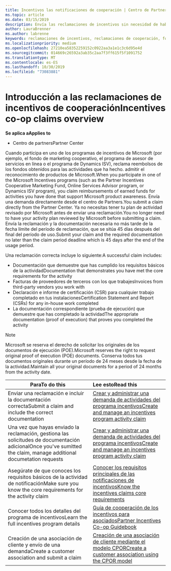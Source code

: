 ```yaml
---
title: Incentivos las notificaciones de cooperación | Centro de Partners
ms.topic: article
ms.date: 03/15/2019
description: Envía las reclamaciones de incentivos sin necesidad de haber revisado antes tu plan de actividad.
author: LauraBrenner
ms.author: labrenne
keywords: reclamaciones de incentivos, reclamaciones de cooperación, fondos de cooperación
ms.localizationpriority: medium
ms.openlocfilehash: 27210ea58352259152c0922aa3a1e1c3c6d95e4d
ms.sourcegitcommit: 014669c26592a3ab35c2aa7f3ff615f5f1091752
ms.translationtype: MT
ms.contentlocale: es-ES
ms.lasthandoff: 10/30/2019
ms.locfileid: "73083881"
---
```

# <a name="incentives-co-op-claims-overview"></a><span data-ttu-id="9f6fe-104">Introducción a las reclamaciones de incentivos de cooperación</span><span class="sxs-lookup"><span data-stu-id="9f6fe-104">Incentives co-op claims overview</span></span>

<span data-ttu-id="9f6fe-105">**Se aplica a**</span><span class="sxs-lookup"><span data-stu-id="9f6fe-105">**Applies to**</span></span>

- <span data-ttu-id="9f6fe-106">Centro de partners</span><span class="sxs-lookup"><span data-stu-id="9f6fe-106">Partner Center</span></span>

<span data-ttu-id="9f6fe-107">Cuando participa en uno de los programas de incentivos de Microsoft (por ejemplo, el fondo de marketing cooperativo, el programa de asesor de servicios en línea o el programa de Dynamics ISV), reclama reembolsos de los fondos obtenidos para las actividades que ha hecho. admitir el reconocimiento de productos de Microsoft.</span><span class="sxs-lookup"><span data-stu-id="9f6fe-107">When you participate in one of the Microsoft Incentives programs (such as the Partner Incentives Cooperative Marketing Fund, Online Services Advisor program, or Dynamics ISV program), you claim reimbursements of earned funds for activities you have done that support Microsoft product awareness.</span></span> <span data-ttu-id="9f6fe-108">Envía una demanda directamente desde el centro de Partners.</span><span class="sxs-lookup"><span data-stu-id="9f6fe-108">You submit a claim directly from the Partner Center.</span></span> <span data-ttu-id="9f6fe-109">Ya no necesitas tener tu plan de actividad revisado por Microsoft antes de enviar una reclamación.</span><span class="sxs-lookup"><span data-stu-id="9f6fe-109">You no longer need to have your activity plan reviewed by Microsoft before submitting a claim.</span></span> <span data-ttu-id="9f6fe-110">Envía la reclamación y la documentación necesaria no más tarde de la fecha límite del período de reclamación, que se sitúa 45 días después del final del período de uso.</span><span class="sxs-lookup"><span data-stu-id="9f6fe-110">Submit your claim and the required documentation no later than the claim period deadline which is 45 days after the end of the usage period.</span></span> 

<span data-ttu-id="9f6fe-111">Una reclamación correcta incluye lo siguiente:</span><span class="sxs-lookup"><span data-stu-id="9f6fe-111">A successful claim includes:</span></span>

- <span data-ttu-id="9f6fe-112">Documentación que demuestre que has cumplido los requisitos básicos de la actividad</span><span class="sxs-lookup"><span data-stu-id="9f6fe-112">Documentation that demonstrates you have met the core requirements for the activity</span></span>
- <span data-ttu-id="9f6fe-113">Facturas de proveedores de terceros con los que trabajes</span><span class="sxs-lookup"><span data-stu-id="9f6fe-113">Invoices from third-party vendors you work with</span></span>
- <span data-ttu-id="9f6fe-114">Declaración e informe de certificación (CSR) para cualquier trabajo completado en tus instalaciones</span><span class="sxs-lookup"><span data-stu-id="9f6fe-114">Certification Statement and Report (CSRs) for any in-house work completed</span></span>
- <span data-ttu-id="9f6fe-115">La documentación correspondiente (prueba de ejecución) que demuestre que has completado la actividad</span><span class="sxs-lookup"><span data-stu-id="9f6fe-115">The appropriate documentation (proof of execution) that proves you completed the activity</span></span> 

>[!NOTE]
><span data-ttu-id="9f6fe-116">Microsoft se reserva el derecho de solicitar los originales de los documentos de ejecución (POE).</span><span class="sxs-lookup"><span data-stu-id="9f6fe-116">Microsoft reserves the right to request original proof of execution (POE) documents.</span></span> <span data-ttu-id="9f6fe-117">Conserva todos tus documentos originales durante un período de 24 meses desde la fecha de la actividad.</span><span class="sxs-lookup"><span data-stu-id="9f6fe-117">Maintain all your original documents for a period of 24 months from the activity date.</span></span> 

|<span data-ttu-id="9f6fe-118">**Para**</span><span class="sxs-lookup"><span data-stu-id="9f6fe-118">**To do this**</span></span>   |<span data-ttu-id="9f6fe-119">**Lee esto**</span><span class="sxs-lookup"><span data-stu-id="9f6fe-119">**Read this**</span></span>   |
|-----------------|:--------------------------------------|
|<span data-ttu-id="9f6fe-120">Enviar una reclamación e incluir la documentación correcta</span><span class="sxs-lookup"><span data-stu-id="9f6fe-120">Submit a claim and include the correct documentation</span></span>|[<span data-ttu-id="9f6fe-121">Crear y administrar una demanda de actividades del programa incentivos</span><span class="sxs-lookup"><span data-stu-id="9f6fe-121">Create and manage an incentives program activity claim</span></span>](create-incentives-claims.md)|
|<span data-ttu-id="9f6fe-122">Una vez que hayas enviado la reclamación, gestiona las solicitudes de documentación adicional</span><span class="sxs-lookup"><span data-stu-id="9f6fe-122">Once you've sumitted the claim, manage additional documetation requests</span></span>|[<span data-ttu-id="9f6fe-123">Crear y administrar una demanda de actividades del programa incentivos</span><span class="sxs-lookup"><span data-stu-id="9f6fe-123">Create and manage an incentives program activity claim</span></span>](create-incentives-claims.md)  |
|<span data-ttu-id="9f6fe-124">Asegúrate de que conoces los requisitos básicos de la actividad de notificación</span><span class="sxs-lookup"><span data-stu-id="9f6fe-124">Make sure you know the core requirements for the activity claim</span></span>|[<span data-ttu-id="9f6fe-125">Conocer los requisitos principales de las notificaciones de incentivos</span><span class="sxs-lookup"><span data-stu-id="9f6fe-125">Know the incentives claims core requirements</span></span>](core-requirements.md)   |
|<span data-ttu-id="9f6fe-126">Conocer todos los detalles del programa de incentivos</span><span class="sxs-lookup"><span data-stu-id="9f6fe-126">Learn the full incentives program details</span></span>|[<span data-ttu-id="9f6fe-127">Guía de cooperación de los incentivos para asociados</span><span class="sxs-lookup"><span data-stu-id="9f6fe-127">Partner Incentives Co-op Guidebook</span></span>](https://assets.microsoft.com/coop-guidebook.pdf)
|<span data-ttu-id="9f6fe-128">Creación de una asociación de cliente y envío de una demanda</span><span class="sxs-lookup"><span data-stu-id="9f6fe-128">Create a customer association and submit a claim</span></span> |[<span data-ttu-id="9f6fe-129">Creación de una asociación de cliente mediante el modelo CPOR</span><span class="sxs-lookup"><span data-stu-id="9f6fe-129">Create a customer association using the CPOR model</span></span>](submit-osa-claim.md)|
                                                                                 
                                   
